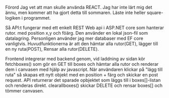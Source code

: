 Förord
Jag vet att man skulle använda REACT. Jag har inte lärt mig det ännu, men kommer att ha gjort detta till sommaren. Läste inte heller square-logiken i programmet. 


Så API:t fungerar med ett enkelt REST Web api i ASP.NET core som hanterar rutor. med position x,y och föärg. Den använder en lokal json-fil som datalagring. Personligen använder jag mer databaser med EF core vanligtvis. 
Huvudfunktionerna är att den hämtar alla rutor(GET), lägger till en ny ruta(POST), Rensar alla rutor(DELETE).

Frontend integrerar med backend genom, vid laddning av sidan kör fetchboxes() som gör en GET till boxes och hämtar alla rutor och renderar dem i canvasen med hjälp av javascript. När användaren klickar på "lägg till ruta" så skapas ett nytt objekt med en position + färg och skickar en post request. API returnerar det sparade opbjektet som läggs till i boxes[]-listan och renderas direkt. 
clearallboxes() skickar DELETE och rensar boxes[] och tömmer canvasen. 

